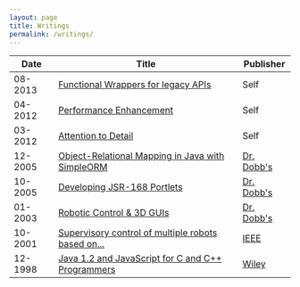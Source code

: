 ```yaml
---
layout: page
title: Writings
permalink: /writings/
---
```


| Date    | Title                                                                 | Publisher                 |
|---------|-----------------------------------------------------------------------| --------------------------|
| 08-2013 | [Functional Wrappers for legacy APIs][functional-wrappers]            | Self                      |
| 04-2012 | [Performance Enhancement][performance-enhancement]                    | Self                      |
| 03-2012 | [Attention to Detail][attention-to-detail]                            | Self                      |
| 12-2005 | [Object-Relational Mapping in Java with SimpleORM][simpleorm]         | [Dr. Dobb's][pub-drdobbs] |
| 10-2005 | [Developing JSR-168 Portlets][jsr168]                                 | [Dr. Dobb's][pub-drdobbs] |
| 01-2003 | [Robotic Control & 3D GUIs][robotic-control]                          | [Dr. Dobb's][pub-drdobbs] |
| 10-2001 | [Supervisory control of multiple robots based on...][robotic-control] | [IEEE][pub-ieeesmc]       |
| 12-1998 | [Java 1.2 and JavaScript for C and C++ Programmers][javabook]         | [Wiley][pub-wiley]        |

[functional-wrappers]: /blog/2013/08/07/functional-wrappers-for-legacy-apis/
[performance-enhancement]: /blog/2012/04/16/performance-enhancement/
[attention-to-detail]: /blog/2012/03/27/attention-to-detail/
[robotic-control]: http://www.drdobbs.com/tools/robotic-control-3d-guis/184405243
[robots-rts]: https://web.stanford.edu/group/arl/cgi-bin/drupal/sites/default/files/public/publications/JonesS%202001.pdf
[simpleorm]: http://www.drdobbs.com/database/object-relational-mapping-in-java-with-s/184406344
[jsr168]: http://www.drdobbs.com/jvm/developing-jsr-168-portlets/184406282
[javabook]: https://www.amazon.com/Java-JavaScript-Programmers-Michael-Daconta/dp/0471183598
[pub-drdobbs]: http://www.drdobbs.com/
[pub-wiley]: https://www.wiley.com
[pub-ieeesmc]: http://www.ieeesmc.org/conferences/calendar/smc-society-conferences